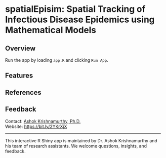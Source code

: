 # spatialEpisim: Spatial Tracking of Infectious Disease Epidemics using Mathematical Models
 
 ## Overview

Run the app by loading `app.R` and clicking `Run App`.

## Features

## References

## Feedback

Contact: [Ashok Krishnamurthy, Ph.D.](mailto:akrishnamurthy@mtroyal.ca)  
Website: <https://bit.ly/2YKrXjX>  

-----

This interactive R Shiny app is maintained by Dr. Ashok Krishnamurthy and his team of research assistants. We welcome questions, insights, and feedback.
